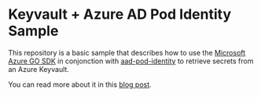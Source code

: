 # Keyvault + Azure AD Pod Identity Sample

This repository is a basic sample that describes how to use the [Microsoft Azure GO SDK](https://github.com/Azure/azure-sdk-for-go) in conjonction with [aad-pod-identity](https://github.com/Azure/aad-pod-identity) to retrieve secrets from an Azure Keyvault.

You can read more about it in this [blog post](https://blog.jcorioland.io/archives/2018/08/29/azure-aks-keyvault-active-directory-pod-identity.html).